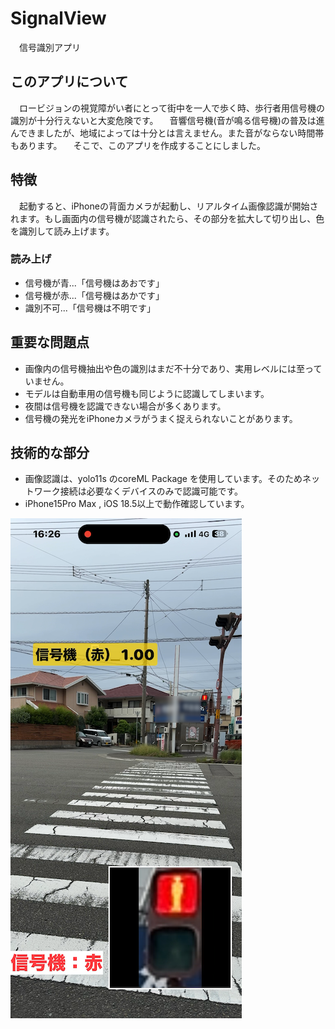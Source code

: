 # SignalView
　信号識別アプリ

## このアプリについて
　ロービジョンの視覚障がい者にとって街中を一人で歩く時、歩行者用信号機の識別が十分行えないと大変危険です。
　音響信号機(音が鳴る信号機)の普及は進んできましたが、地域によっては十分とは言えません。また音がならない時間帯もあります。
　そこで、このアプリを作成することにしました。

## 特徴
　起動すると、iPhoneの背面カメラが起動し、リアルタイム画像認識が開始されます。もし画面内の信号機が認識されたら、その部分を拡大して切り出し、色を識別して読み上げます。

### 読み上げ
- 信号機が青...「信号機はあおです」
- 信号機が赤...「信号機はあかです」
- 識別不可...「信号機は不明です」

## 重要な問題点
- 画像内の信号機抽出や色の識別はまだ不十分であり、実用レベルには至っていません。
- モデルは自動車用の信号機も同じように認識してしまいます。
- 夜間は信号機を認識できない場合が多くあります。
- 信号機の発光をiPhoneカメラがうまく捉えられないことがあります。

## 技術的な部分
- 画像認識は、yolo11s のcoreML Package を使用しています。そのためネットワーク接続は必要なくデバイスのみで認識可能です。
- iPhone15Pro Max , iOS 18.5以上で動作確認しています。

![サンプル画像](https://github.com/ToroSimeSaba/SignalView/blob/main/SignalView/Preview/signal.png?raw=true)
